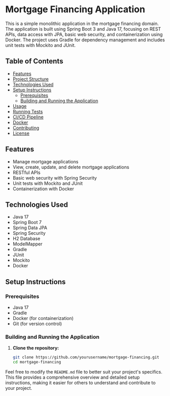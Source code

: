 # Mortgage Financing Application

This is a simple monolithic application in the mortgage financing domain. The application is built using Spring Boot 3 and Java 17, focusing on REST APIs, data access with JPA, basic web security, and containerization using Docker. The project uses Gradle for dependency management and includes unit tests with Mockito and JUnit.

## Table of Contents

- [Features](#features)
- [Project Structure](#project-structure)
- [Technologies Used](#technologies-used)
- [Setup Instructions](#setup-instructions)
  - [Prerequisites](#prerequisites)
  - [Building and Running the Application](#building-and-running-the-application)
- [Usage](#usage)
- [Running Tests](#running-tests)
- [CI/CD Pipeline](#cicd-pipeline)
- [Docker](#docker)
- [Contributing](#contributing)
- [License](#license)

## Features

- Manage mortgage applications
- View, create, update, and delete mortgage applications
- RESTful APIs
- Basic web security with Spring Security
- Unit tests with Mockito and JUnit
- Containerization with Docker


## Technologies Used

- Java 17
- Spring Boot 7
- Spring Data JPA
- Spring Security
- H2 Database
- ModelMapper
- Gradle
- JUnit
- Mockito
- Docker

## Setup Instructions

### Prerequisites

- Java 17
- Gradle
- Docker (for containerization)
- Git (for version control)

### Building and Running the Application

1. **Clone the repository:**

   ```sh
   git clone https://github.com/yourusername/mortgage-financing.git
   cd mortgage-financing


Feel free to modify the `README.md` file to better suit your project's specifics. This file provides a comprehensive overview and detailed setup instructions, making it easier for others to understand and contribute to your project.

